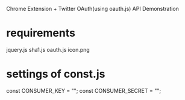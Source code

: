 Chrome Extension + Twitter OAuth(using oauth.js) API Demonstration

# requirements

jquery.js
sha1.js
oauth.js
icon.png

# settings of const.js

const CONSUMER_KEY = "";
const CONSUMER_SECRET = "";
